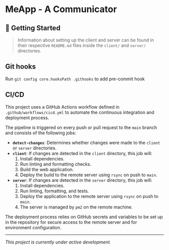 # MeApp - A Communicator

## 🚀 Getting Started

> Information about setting up the client and server can be found in their respective `README.md` files inside the `client/` and `server/` directories.

## Git hooks

Run `git config core.hooksPath .githooks` to add pre-commit hook

## CI/CD

This project uses a GitHub Actions workflow defined in `.github/workflows/cicd.yml` to automate the continuous integration and deployment process.

The pipeline is triggered on every push or pull request to the `main` branch and consists of the following jobs:

- **`detect-changes`**: Determines whether changes were made to the `client` or `server` directories.
- **`client`**: If changes are detected in the `client` directory, this job will:
  1.  Install dependencies.
  2.  Run linting and formatting checks.
  3.  Build the web application.
  4.  Deploy the build to the remote server using `rsync` on push to `main`.
- **`server`**: If changes are detected in the `server` directory, this job will:
  1.  Install dependencies.
  2.  Run linting, formatting, and tests.
  3.  Deploy the application to the remote server using `rsync` on push to `main`.
  4.  The server is managed by `pm2` on the remote machine.

The deployment process relies on GitHub secrets and variables to be set up in the repository for secure access to the remote server and for environment configuration.

---

_This project is currently under active development._
